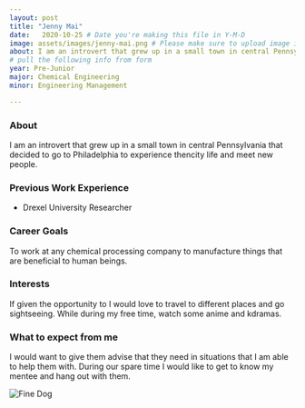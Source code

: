 ```yaml
---
layout: post
title: "Jenny Mai"
date:   2020-10-25 # Date you're making this file in Y-M-D
image: assets/images/jenny-mai.png # Please make sure to upload image in /assets/images/fname-lastname.ext format 
about: I am an introvert that grew up in a small town in central Pennsylvania that decided to go to Philadelphia to experience thencity life and meet new people. # "Briefly describe yourself"
# pull the following info from form
year: Pre-Junior
major: Chemical Engineering
minor: Engineering Management

---
```


### About

I am an introvert that grew up in a small town in central Pennsylvania that decided to go to Philadelphia to experience thencity life and meet new people.

### Previous Work Experience
- Drexel University Researcher

### Career Goals

To work at any chemical processing company to manufacture things that are beneficial to human beings.

### Interests

If given the opportunity to I would love to travel to different places and go sightseeing. While during my free time, watch some anime and kdramas. 

### What to expect from me

I would want to give them advise that they need in situations that I am able to help them with. During our spare time I would like to get to know my mentee and hang out with them.

<div class="text-center my-5">
    <img src="{{ "assets/images/jenny-mai.png" | absolute_url }}" alt="Fine Dog" class="rounded post-img" />
</div>